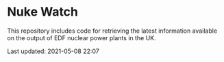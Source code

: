 # Nuke Watch

This repository includes code for retrieving the latest information available on the output of EDF nuclear power plants in the UK.

Last updated: 2021-05-08 22:07
